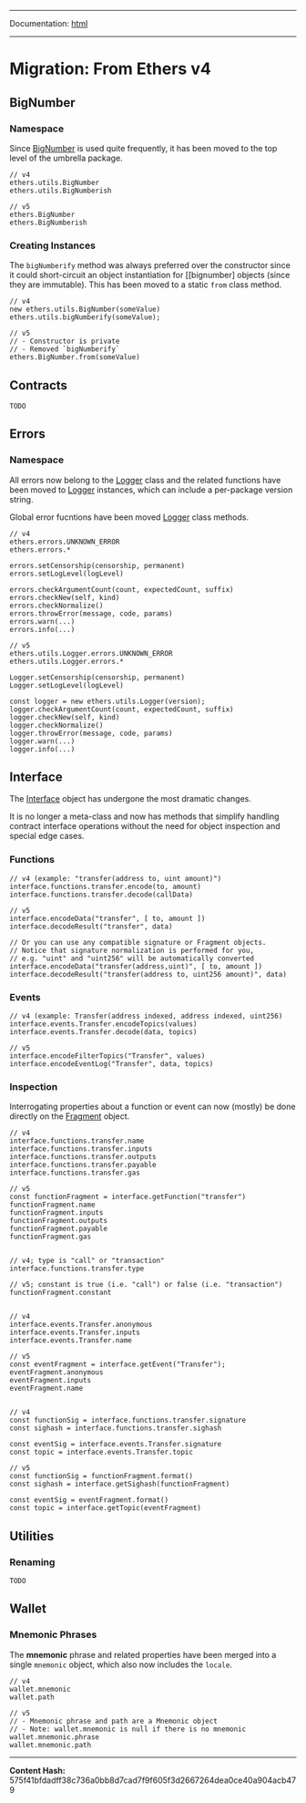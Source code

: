 -----

Documentation: [html](https://docs-beta.ethers.io/)

-----


Migration: From Ethers v4
=========================



BigNumber
---------



### Namespace


Since [BigNumber](../../api/utils/bignumber) is used quite frequently, it has been moved to
the top level of the umbrella package.


```
// v4
ethers.utils.BigNumber
ethers.utils.BigNumberish

// v5
ethers.BigNumber
ethers.BigNumberish
```



### Creating Instances


The `bigNumberify` method was always preferred over the constructor
since it could short-circuit an object instantiation for [[bignumber]
objects (since they are immutable). This has been moved to a static
`from` class method.


```
// v4
new ethers.utils.BigNumber(someValue)
ethers.utils.bigNumberify(someValue);

// v5
// - Constructor is private
// - Removed `bigNumberify`
ethers.BigNumber.from(someValue)
```



Contracts
---------


```
TODO
```



Errors
------



### Namespace


All errors now belong to the [Logger](../../api/utils/logger) class and the related functions
have been moved to [Logger](../../api/utils/logger) instances, which can include a per-package
version string.

Global error fucntions have been moved [Logger](../../api/utils/logger) class methods.


```
// v4
ethers.errors.UNKNOWN_ERROR
ethers.errors.*

errors.setCensorship(censorship, permanent)
errors.setLogLevel(logLevel)

errors.checkArgumentCount(count, expectedCount, suffix)
errors.checkNew(self, kind)
errors.checkNormalize()
errors.throwError(message, code, params)
errors.warn(...)
errors.info(...)

// v5
ethers.utils.Logger.errors.UNKNOWN_ERROR
ethers.utils.Logger.errors.*

Logger.setCensorship(censorship, permanent)
Logger.setLogLevel(logLevel)

const logger = new ethers.utils.Logger(version);
logger.checkArgumentCount(count, expectedCount, suffix)
logger.checkNew(self, kind)
logger.checkNormalize()
logger.throwError(message, code, params)
logger.warn(...)
logger.info(...)
```



Interface
---------


The [Interface](../../api/utils/abi) object has undergone the most dramatic changes.

It is no longer a meta-class and now has methods that simplify handling
contract interface operations without the need for object inspection and
special edge cases.


### Functions


```
// v4 (example: "transfer(address to, uint amount)")
interface.functions.transfer.encode(to, amount)
interface.functions.transfer.decode(callData)

// v5
interface.encodeData("transfer", [ to, amount ])
interface.decodeResult("transfer", data)

// Or you can use any compatible signature or Fragment objects.
// Notice that signature normalization is performed for you,
// e.g. "uint" and "uint256" will be automatically converted
interface.encodeData("transfer(address,uint)", [ to, amount ])
interface.decodeResult("transfer(address to, uint256 amount)", data)
```



### Events


```
// v4 (example: Transfer(address indexed, address indexed, uint256)
interface.events.Transfer.encodeTopics(values)
interface.events.Transfer.decode(data, topics)

// v5
interface.encodeFilterTopics("Transfer", values)
interface.encodeEventLog("Transfer", data, topics)
```



### Inspection


Interrogating properties about a function or event can now (mostly) be
done directly on the [Fragment](../../api/utils/abi) object.


```
// v4
interface.functions.transfer.name
interface.functions.transfer.inputs
interface.functions.transfer.outputs
interface.functions.transfer.payable
interface.functions.transfer.gas

// v5
const functionFragment = interface.getFunction("transfer")
functionFragment.name
functionFragment.inputs
functionFragment.outputs
functionFragment.payable
functionFragment.gas


// v4; type is "call" or "transaction"
interface.functions.transfer.type

// v5; constant is true (i.e. "call") or false (i.e. "transaction")
functionFragment.constant


// v4
interface.events.Transfer.anonymous
interface.events.Transfer.inputs
interface.events.Transfer.name

// v5
const eventFragment = interface.getEvent("Transfer");
eventFragment.anonymous
eventFragment.inputs
eventFragment.name


// v4
const functionSig = interface.functions.transfer.signature
const sighash = interface.functions.transfer.sighash

const eventSig = interface.events.Transfer.signature
const topic = interface.events.Transfer.topic

// v5
const functionSig = functionFragment.format()
const sighash = interface.getSighash(functionFragment)

const eventSig = eventFragment.format()
const topic = interface.getTopic(eventFragment)
```



Utilities
---------



### Renaming


```
TODO
```



Wallet
------



### Mnemonic Phrases


The **mnemonic** phrase and related properties have been merged into
a single `mnemonic` object, which also now includes the `locale`.


```
// v4
wallet.mnemonic
wallet.path

// v5
// - Mnemonic phrase and path are a Mnemonic object
// - Note: wallet.mnemonic is null if there is no mnemonic
wallet.mnemonic.phrase
wallet.mnemonic.path
```




-----
**Content Hash:** 575f41bfdadff38c736a0bb8d7cad7f9f605f3d2667264dea0ce40a904acb479